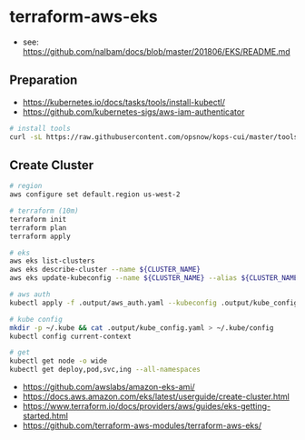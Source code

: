 # terraform-aws-eks

* see: <https://github.com/nalbam/docs/blob/master/201806/EKS/README.md>

## Preparation

* <https://kubernetes.io/docs/tasks/tools/install-kubectl/>
* <https://github.com/kubernetes-sigs/aws-iam-authenticator>

```bash
# install tools
curl -sL https://raw.githubusercontent.com/opsnow/kops-cui/master/tools.sh | bash
```

## Create Cluster

```bash
# region
aws configure set default.region us-west-2

# terraform (10m)
terraform init
terraform plan
terraform apply

# eks
aws eks list-clusters
aws eks describe-cluster --name ${CLUSTER_NAME}
aws eks update-kubeconfig --name ${CLUSTER_NAME} --alias ${CLUSTER_NAME}

# aws auth
kubectl apply -f .output/aws_auth.yaml --kubeconfig .output/kube_config.yaml

# kube config
mkdir -p ~/.kube && cat .output/kube_config.yaml > ~/.kube/config
kubectl config current-context

# get
kubectl get node -o wide
kubectl get deploy,pod,svc,ing --all-namespaces
```

* <https://github.com/awslabs/amazon-eks-ami/>
* <https://docs.aws.amazon.com/eks/latest/userguide/create-cluster.html>
* <https://www.terraform.io/docs/providers/aws/guides/eks-getting-started.html>
* <https://github.com/terraform-aws-modules/terraform-aws-eks/>
